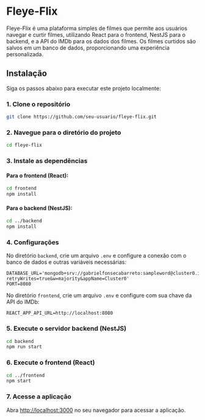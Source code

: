 
# Fleye-Flix

Fleye-Flix é uma plataforma simples de filmes que permite aos usuários navegar e curtir filmes, utilizando React para o frontend, NestJS para o backend, e a API do IMDb para os dados dos filmes. Os filmes curtidos são salvos em um banco de dados, proporcionando uma experiência personalizada.

## Instalação

Siga os passos abaixo para executar este projeto localmente:

### 1. Clone o repositório

```bash
git clone https://github.com/seu-usuario/fleye-flix.git
```

### 2. Navegue para o diretório do projeto

```bash
cd fleye-flix
```

### 3. Instale as dependências

#### Para o frontend (React):

```bash
cd frontend
npm install
```

#### Para o backend (NestJS):

```bash
cd ../backend
npm install
```

### 4. Configurações

No diretório `backend`, crie um arquivo `.env` e configure a conexão com o banco de dados e outras variáveis necessárias:

```plaintext
DATABASE_URL='mongodb+srv://gabrielfonsecabarreto:sampleword@cluster0.iptjm.mongodb.net/?retryWrites=true&w=majority&appName=Cluster0'
PORT=8080
```

No diretório `frontend`, crie um arquivo `.env` e configure com sua chave da API do IMDb:

```plaintext
REACT_APP_API_URL=http://localhost:8080
```

### 5. Execute o servidor backend (NestJS)

```bash
cd backend
npm run start
```

### 6. Execute o frontend (React)

```bash
cd ../frontend
npm start
```

### 7. Acesse a aplicação

Abra [http://localhost:3000](http://localhost:3000) no seu navegador para acessar a aplicação.
